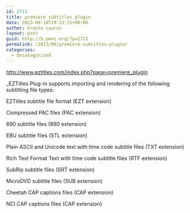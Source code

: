 ```yaml
---
id: 2711
title: premiere subtitles plugin
date: 2013-09-10T19:33:21+00:00
author: bronto saurus
layout: post
guid: http://b.pwnz.org/?p=2711
permalink: /2013/09/premiere-subtitles-plugin/
categories:
  - Uncategorized
---
```

<http://www.eztitles.com/index.php?page=premiere_plugin>

_EZTitles Plug-in supports importing and rendering of the following subtitling file types:</p> 

EZTitles subtitle file format (EZT extension)
  
Compressed PAC files (PAC extension)
  
890 subtitle files (890 extension)
  
EBU subtitle files (STL extension)
  
Plain ASCII and Unicode text with time code subtitle files (TXT extension)
  
Rich Text Format Text with time code subtitle files (RTF extension)
  
SubRip subtitle files (SRT extension)
  
MicroDVD subtitle files (SUB extension)
  
Cheetah CAP captions files (CAP extension)
  
NCI CAP captions files (CAP extension)</em>